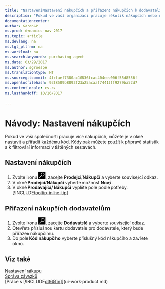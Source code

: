 ```yaml
---
title: "NastaveníNastavení nákupčích a přiřazení nákupčích k dodavateli"
description: "Pokud ve vaší organizaci pracuje několik nákupčích nebo nákupních agentů, můžete je uspořádat pro statistické analýzy."
documentationcenter: 
author: SorenGP
ms.prod: dynamics-nav-2017
ms.topic: article
ms.devlang: na
ms.tgt_pltfrm: na
ms.workload: na
ms.search.keywords: purchasing agent
ms.date: 03/29/2017
ms.author: sgroespe
ms.translationtype: HT
ms.sourcegitcommit: 4fefaef7380ac10836fcac404eea006f55d8556f
ms.openlocfilehash: 9368509b8892f23a25acaaf74410ff9279ba52d7
ms.contentlocale: cs-cz
ms.lasthandoff: 10/16/2017

---
```

# <a name="how-to-set-up-purchasers"></a>Návody: Nastavení nákupčích
Pokud ve vaší společnosti pracuje více nákupčích, můžete je v okně nastavit a přiřadit každému kód. Kódy pak můžete použít k přípravě statistik a k filtrování informací v tištěných sestavách.

## <a name="to-set-up-purchasers"></a>Nastavení nákupčích
1. Zvolte ikonu ![Vyhledat stránku nebo sestavu](media/ui-search/search_small.png "Ikona Vyhledat stránku nebo sestavu"), zadejte **Prodejci/Nákupčí** a vyberte související odkaz.
2. V okně **Prodejci/Nákupčí** vyberte možnost **Nový**.
3. V okně **Prodávající/ Nákupčí** vyplňte pole podle potřeby. [!INCLUDE[tooltip-inline-tip](includes/tooltip-inline-tip_md.md)]

## <a name="to-assign-purchasers-to-vendors"></a>Přiřazení nákupčích dodavatelům
1. Zvolte ikonu ![Vyhledat stránku nebo sestavu](media/ui-search/search_small.png "Ikona Vyhledat stránku nebo sestavu"), zadejte **Dodavatelé** a vyberte související odkaz.
2. Otevřete příslušnou kartu dodavatele pro dodavatele, který bude přiřazen nákupčímu.
3. Do pole **Kód nákupčího** vyberte příslušný kód nákupčího a zavřete okno.

## <a name="see-also"></a>Viz také
[Nastavení nákupu](purchasing-setup-purchasing.md)  
[Správa závazků](payables-manage-payables.md)  
[Práce s [!INCLUDE[d365fin](includes/d365fin_md.md)]](ui-work-product.md)

